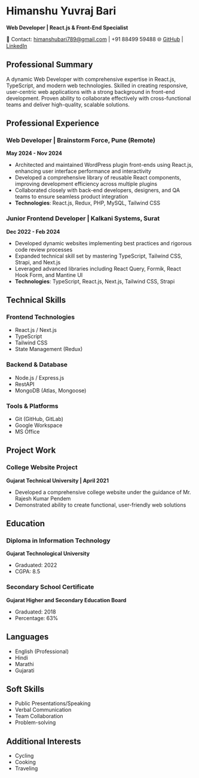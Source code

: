 # Himanshu Yuvraj Bari
**Web Developer | React.js & Front-End Specialist**

📍 Contact: himanshubari789@gmail.com | +91 88499 59488
🌐 [GitHub](https://github.com/HimanshuBari21) | [LinkedIn](https://www.linkedin.com/in/himanshu-bari-8b31071b1/)

## Professional Summary
A dynamic Web Developer with comprehensive expertise in React.js, TypeScript, and modern web technologies. Skilled in creating responsive, user-centric web applications with a strong background in front-end development. Proven ability to collaborate effectively with cross-functional teams and deliver high-quality, scalable solutions.

## Professional Experience

### Web Developer | Brainstorm Force, Pune (Remote)
**May 2024 - Nov 2024**
- Architected and maintained WordPress plugin front-ends using React.js, enhancing user interface performance and interactivity
- Developed a comprehensive library of reusable React components, improving development efficiency across multiple plugins
- Collaborated closely with back-end developers, designers, and QA teams to ensure seamless product integration
- **Technologies**: React.js, Redux, PHP, MySQL, Tailwind CSS

### Junior Frontend Developer | Kalkani Systems, Surat
**Dec 2022 - Feb 2024**
- Developed dynamic websites implementing best practices and rigorous code review processes
- Expanded technical skill set by mastering TypeScript, Tailwind CSS, Strapi, and Next.js
- Leveraged advanced libraries including React Query, Formik, React Hook Form, and Mantine UI
- **Technologies**: TypeScript, React.js, Next.js, Tailwind CSS, Strapi

## Technical Skills
### Frontend Technologies
- React.js / Next.js
- TypeScript
- Tailwind CSS
- State Management (Redux)

### Backend & Database
- Node.js / Express.js
- RestAPI
- MongoDB (Atlas, Mongoose)

### Tools & Platforms
- Git (GitHub, GitLab)
- Google Workspace
- MS Office

## Project Work
### College Website Project
**Gujarat Technical University | April 2021**
- Developed a comprehensive college website under the guidance of Mr. Rajesh Kumar Pendem
- Demonstrated ability to create functional, user-friendly web solutions

## Education
### Diploma in Information Technology
**Gujarat Technological University**
- Graduated: 2022
- CGPA: 8.5

### Secondary School Certificate
**Gujarat Higher and Secondary Education Board**
- Graduated: 2018
- Percentage: 63%

## Languages
- English (Professional)
- Hindi
- Marathi
- Gujarati

## Soft Skills
- Public Presentations/Speaking
- Verbal Communication
- Team Collaboration
- Problem-solving

## Additional Interests
- Cycling
- Cooking
- Traveling
